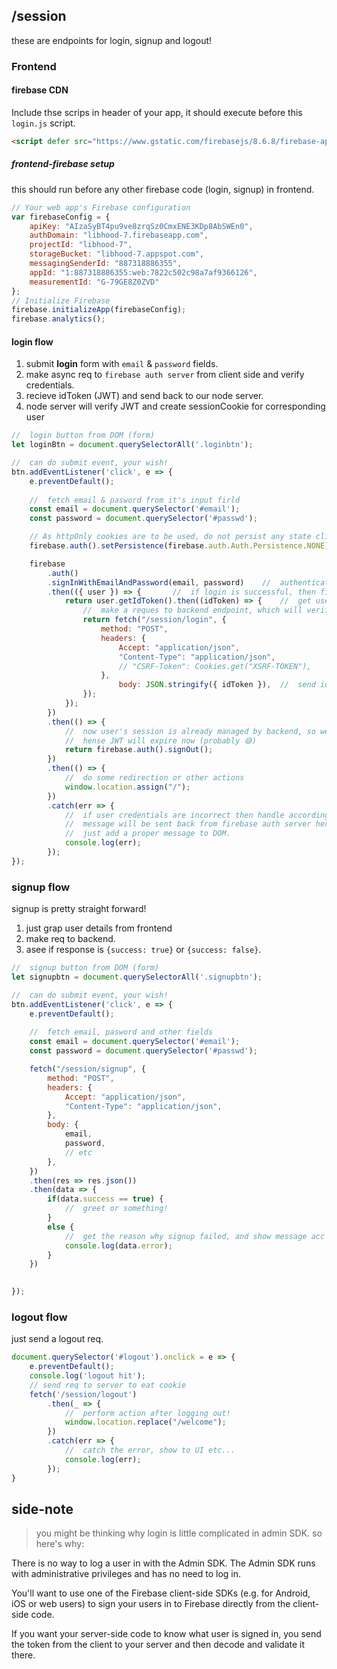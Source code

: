 ##  /session

these are endpoints for login, signup and logout!



### Frontend

#### firebase CDN
Include thse scrips in header of your app, it should execute before this `login.js` script.

```html
<script defer src="https://www.gstatic.com/firebasejs/8.6.8/firebase-app.js"></script>
```





##### frontend-firebase setup

this should run before any other firebase code (login, signup) in frontend.

```js
// Your web app's Firebase configuration
var firebaseConfig = {
    apiKey: "AIzaSyBT4pu9ve8zrqSz0CmxENE3KDp8AbSWEn0",
    authDomain: "libhood-7.firebaseapp.com",
    projectId: "libhood-7",
    storageBucket: "libhood-7.appspot.com",
    messagingSenderId: "887318886355",
    appId: "1:887318886355:web:7822c502c98a7af9366126",
    measurementId: "G-79GE8Z0ZVD"
};
// Initialize Firebase
firebase.initializeApp(firebaseConfig);
firebase.analytics();
```








####    login flow

1.  submit __login__ form with `email` & `password` fields.
2.  make async req to `firebase auth server` from client side and verify credentials.
3.  recieve idToken (JWT) and send back to our node server.
4.  node server will verify JWT and create sessionCookie for corresponding user

```js
//  login button from DOM (form)
let loginBtn = document.querySelectorAll('.loginbtn');

//  can do submit event, your wish!
btn.addEventListener('click', e => {
    e.preventDefault();
    
    //  fetch email & pasword from it's input firld
    const email = document.querySelector('#email');
    const password = document.querySelector('#passwd');

    // As httpOnly cookies are to be used, do not persist any state client side from firebase.
    firebase.auth().setPersistence(firebase.auth.Auth.Persistence.NONE);

    firebase
        .auth()
        .signInWithEmailAndPassword(email, password)    //  authenticate using email & password fron firebase auth server.
        .then(({ user }) => {       //  if login is successful, then firebasse will return current user's data,
            return user.getIdToken().then((idToken) => {    //  get user's idToken (JWT)
                //  make a reques to backend endpoint, which will verify JWT and send back the sessiion, if JWT is valid.
                return fetch("/session/login", {
                    method: "POST",
                    headers: {
                        Accept: "application/json",
                        "Content-Type": "application/json",
                        // "CSRF-Token": Cookies.get("XSRF-TOKEN"),
                    },
                        body: JSON.stringify({ idToken }),  //  send idToken in the body
                });
            });
        })
        .then(() => {
            //  now user's session is already managed by backend, so we dont need firebase management anymore!
            //  hense JWT will expire now (probably 😅)
            return firebase.auth().signOut();
        })
        .then(() => {
            //  do some redirection or other actions
            window.location.assign("/");
        })
        .catch(err => {
            //  if user credentials are incorrect then handle accordingly!
            //  message will be sent back from firebase auth server here, 
            //  just add a proper message to DOM. 
            console.log(err);
        });
});
```









### signup flow

signup is pretty straight forward!
1.  just grap user details from frontend
2.  make req to backend.
3.  asee if response is `{success: true}` or `{success: false}`.

```js
//  signup button from DOM (form)
let signupbtn = document.querySelectorAll('.signupbtn');

//  can do submit event, your wish!
btn.addEventListener('click', e => {
    e.preventDefault();
    
    //  fetch email, pasword and other fields
    const email = document.querySelector('#email');
    const password = document.querySelector('#passwd');

    fetch("/session/signup", {
        method: "POST",
        headers: {
            Accept: "application/json",
            "Content-Type": "application/json",
        },
        body: {
            email,
            password,
            // etc
        },
    })
    .then(res => res.json())
    .then(data => {
        if(data.success == true) {
            //  greet or something!
        }
        else {
            //  get the reason why signup failed, and show message acc to it!
            console.log(data.error);
        }
    })
    

});
```








### logout flow

just send a logout req.

```js
document.querySelector('#logout').onclick = e => {
    e.preventDefault();
    console.log('logout hit');
    // send req to server to eat cookie
    fetch('/session/logout')
        .then(_ => {
            //  perform action after logging out!
            window.location.replace("/welcome");
        })
        .catch(err => {
            //  catch the error, show to UI etc...
            console.log(err);
        });
}
```


##  side-note

>   you might be thinking why login is little complicated in admin SDK. so here's why:

There is no way to log a user in with the Admin SDK. The Admin SDK runs with administrative privileges and has no need to log in.

You'll want to use one of the Firebase client-side SDKs (e.g. for Android, iOS or web users) to sign your users in to Firebase directly from the client-side code.

If you want your server-side code to know what user is signed in, you send the token from the client to your server and then decode and validate it there.